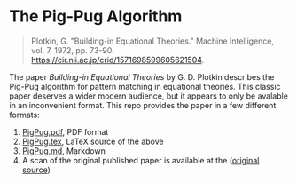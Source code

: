 # The Pig-Pug Algorithm

> Plotkin, G. "Building-in Equational Theories." Machine Intelligence, vol. 7, 1972, pp. 73-90.<br> https://cir.nii.ac.jp/crid/1571698599605621504.

The paper _Building-in Equational Theories_ by G. D. Plotkin describes the Pig-Pug algorithm for pattern matching in equational theories. This classic paper deserves a wider modern audience, but it appears to only be avalable in an inconvenient format. This repo provides the paper in a few different formats:

 1. [PigPug.pdf](PigPug.pdf), PDF format
 2. [PigPug.tex](PigPug.tex), LaTeX source of the above
 3. [PigPug.md](PigPug.md), Markdown
 4. A scan of the original published paper is available at the ([original source](https://homepages.inf.ed.ac.uk/gdp/publications/building_in_equational_theories.pdf))
